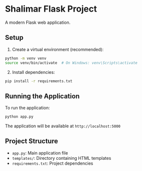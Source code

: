 # Shalimar Flask Project

A modern Flask web application.

## Setup

1. Create a virtual environment (recommended):
```bash
python -m venv venv
source venv/bin/activate  # On Windows: venv\Scripts\activate
```

2. Install dependencies:
```bash
pip install -r requirements.txt
```

## Running the Application

To run the application:

```bash
python app.py
```

The application will be available at `http://localhost:5000`

## Project Structure

- `app.py`: Main application file
- `templates/`: Directory containing HTML templates
- `requirements.txt`: Project dependencies 